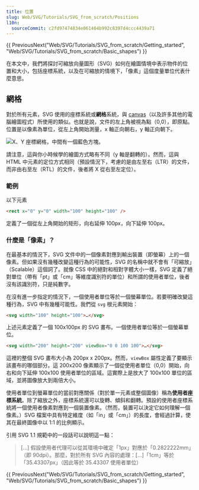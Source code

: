 ```yaml
---
title: 位置
slug: Web/SVG/Tutorials/SVG_from_scratch/Positions
l10n:
  sourceCommit: c2fd97474834e061404b992c8397d4ccc4439a71
---
```


{{ PreviousNext("Web/SVG/Tutorials/SVG_from_scratch/Getting_started", "Web/SVG/Tutorials/SVG_from_scratch/Basic_shapes") }}

在本文中，我們將探討可縮放向量圖形（SVG）如何在繪圖情境中表示物件的位置和大小，包括座標系統，以及在可縮放的情境下，「像素」這個度量單位代表什麼意思。

## 網格

對於所有元素，SVG 使用的座標系統或**網格**系統，與 [canvas](/zh-TW/docs/Web/API/Canvas_API)（以及許多其他的電腦繪圖程式）所使用的類似。也就是說，文件的左上角被視為點（0,0），即原點。位置是以像素為單位，從左上角開始測量，x 軸正向朝右，y 軸正向朝下。

![X、Y 座標網格，中間有一個藍色方塊。](canvas_default_grid.png)

請注意，這與你小時候學的繪圖方式略有不同（y 軸是翻轉的）。然而，這與 HTML 中元素的定位方式相同（預設情況下，考慮的是由左至右（LTR）的文件，而非由右至左（RTL）的文件，後者將 X 從右至左定位）。

### 範例

以下元素

```html
<rect x="0" y="0" width="100" height="100" />
```

定義了一個從左上角開始的矩形，向右延伸 100px，向下延伸 100px。

### 什麼是「像素」？

在最基本的情況下，SVG 文件中的一個像素對應到輸出裝置（即螢幕）上的一個像素。但如果沒有幾種改變這種行為的可能性，SVG 的名稱中就不會有「可縮放」（Scalable）這個詞了。就像 CSS 中的絕對和相對字體大小一樣，SVG 定義了絕對單位（帶有「pt」或「cm」等維度識別符的單位）和所謂的使用者單位，後者沒有該識別符，只是純數字。

在沒有進一步指定的情況下，一個使用者單位等於一個螢幕單位。若要明確改變這種行為，SVG 中有幾種可能性。我們從 `svg` 根元素開始：

```html
<svg width="100" height="100">…</svg>
```

上述元素定義了一個 100x100px 的 SVG 畫布。一個使用者單位等於一個螢幕單位。

```html
<svg width="200" height="200" viewBox="0 0 100 100">…</svg>
```

這裡的整個 SVG 畫布大小為 200px x 200px。然而，`viewBox` 屬性定義了要顯示該畫布的哪個部分。這 200x200 像素顯示了一個從使用者單位（0,0）開始，向右和向下延伸 100x100 使用者單位的區域。這實際上是放大了 100x100 單位的區域，並將圖像放大到兩倍大小。

使用者單位到螢幕單位的當前對應關係（對於單一元素或整個圖像）稱為**使用者座標系統**。除了縮放之外，座標系統還可以旋轉、傾斜和翻轉。預設的使用者座標系統將一個使用者像素對應到一個裝置像素。（然而，裝置可以決定它如何理解一個像素。）SVG 檔案中具有特定維度（如「in」或「cm」）的長度，會經過計算，使其在最終圖像中以 1:1 的比例顯示。

引用 SVG 1.1 規範中的一段話可以說明這一點：

> \[...] 假設使用者代理可以從其環境中確定「1px」對應於「0.2822222mm」（即 90dpi）。那麼，對於所有 SVG 內容的處理：\[...]「1cm」等於「35.43307px」（因此等於 35.43307 使用者單位）

{{ PreviousNext("Web/SVG/Tutorials/SVG_from_scratch/Getting_started", "Web/SVG/Tutorials/SVG_from_scratch/Basic_shapes") }}
